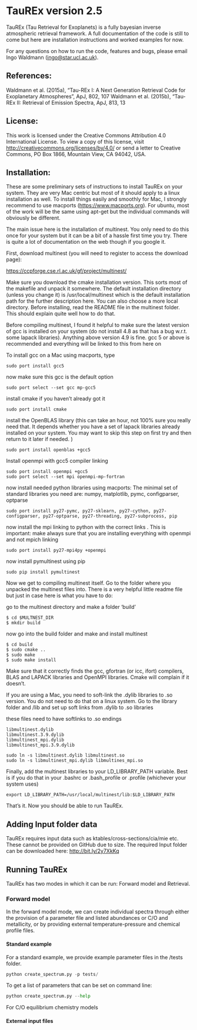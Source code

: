 # TauREx version 2.5

TauREx (Tau Retrieval for Exoplanets) is a fully bayesian inverse atmospheric retrieval framework. A full documentation of the code is still to come but here are installation instructions and worked examples for now. 

For any questions on how to run the code, features and bugs, please email Ingo Waldmann (ingo@star.ucl.ac.uk).


## References:
Waldmann et al. (2015a), “Tau-REx I: A Next Generation Retrieval Code for Exoplanetary Atmospheres”, ApJ, 802, 107
Waldmann et al. (2015b), “Tau-REx II: Retrieval of Emission Spectra, ApJ, 813, 13

## License: 
This work is licensed under the Creative Commons Attribution 4.0 International License. To view a copy of this license, visit http://creativecommons.org/licenses/by/4.0/ or send a letter to Creative Commons, PO Box 1866, Mountain View, CA 94042, USA.

## Installation:

These are some preliminary sets of instructions to install TauREx on your system. They are very Mac centric but most of it should apply to a linux installation as well. To install things easily and smoothly for Mac, I strongly recommend to use macports (https://www.macports.org). For ubuntu, most of the work will be the same using apt-get but the individual commands will obviously be different. 

The main issue here is the installation of multinest. You only need to do this once for your system but it can be a bit of a hassle first time you try. There is quite a lot of documentation on the web though if you google it. 

First, download multinest (you will need to register to access the download page): 

https://ccpforge.cse.rl.ac.uk/gf/project/multinest/

Make sure you download the cmake installation version. This sorts most of the makefile and unpack it somewhere. The default installation directory (unless you change it) is
/usr/local/multinest
which is the default installation path for the further description here. You can also choose a more local directory. Before installing, read the README file in the multinest folder. This should explain quite well how to do that.  

Before compiling multinest, I found it helpful to make sure the latest version of gcc is installed on your system (do not install 4.8 as that has a bug w.r.t. some lapack libraries). Anything above version 4.9 is fine.  gcc 5 or above is recommended and everything will be linked to this from here on 

To install gcc on a Mac using macports, type

```
sudo port install gcc5
```

now make sure this gcc is the default option

```
sudo port select --set gcc mp-gcc5
```

install cmake if you haven’t already got it 

```
sudo port install cmake
```

install the OpenBLAS library (this can take an hour, not 100% sure you really need that. It depends whether you have a set of lapack libraries already installed on your system. You may want to skip this step on first try and then return to it later if needed. )

```
sudo port install openblas +gcc5
```

Install openmpi with gcc5 compiler linking

```
sudo port install openmpi +gcc5
sudo port select --set mpi openmpi-mp-fortran
```

now install needed python libraries using macports: The minimal set of standard libraries you need are: numpy, matplotlib, pymc, configparser, optparse 

```
sudo port install py27-pymc, py27-sklearn, py27-cython, py27-configparser, py27-optparse, py27-threading, py27-subprocess, pip
```

now install the mpi linking to python with the correct links . This is important: make always sure that you are installing everything with openmpi and not mpich linking

```
sudo port install py27-mpi4py +openmpi
```

now install pymultinest using pip 
```
sudo pip install pymultinest 
```

Now we get to compiling multinest itself. Go to the folder where you unpacked the multinest files into. There is a very helpful little readme file but just in case here is what you have to do: 

go to the multinest directory and make a folder ‘build’
```
$ cd $MULTNEST_DIR
$ mkdir build 
```
now go into the build folder and make and install multinest 

```
$ cd build
$ sudo cmake ..
$ sudo make
$ sudo make install 
```

Make sure that it correctly finds the gcc, gfortran (or icc, ifort) compilers, BLAS and LAPACK libraries and OpenMPI libraries. Cmake will complain if it doesn’t. 

If you are using a Mac, you need to soft-link the .dylib libraries to .so version. You do not need to do that on a linux system. Go to the library folder and /lib and set up soft links from .dylib to .so libraries 

these files need to have softlinks to .so endings
```
libmultinest.dylib
libmultinest.3.9.dylib
libmultinest_mpi.dylib
libmultinest_mpi.3.9.dylib
```
```
sudo ln -s libmultinest.dylib libmultinest.so
sudo ln -s libmultinest_mpi.dylib libmultines_mpi.so
```

Finally, add the multinest libraries to your LD_LIBRARY_PATH variable. Best is if you do that in your .bashrc or .bash_profile or .profile (whichever your system uses)

```
export LD_LIBRARY_PATH=/usr/local/multinest/lib:$LD_LIBRARY_PATH
```

That’s it. Now you should be able to run TauREx. 

## Adding Input folder data

TauREx requires input data such as ktables/cross-sections/cia/mie etc. These cannot be provided on GitHub due to size. The required Input folder can be downloaded here: 
http://bit.ly/2y7XkKq


## Running TauREx

TauREx has two modes in which it can be run: Forward model and Retrieval. 

### Forward model
In the forward model mode, we can create individual spectra through either the provision of a 
parameter file and listed abundances or C/O and metallicity, or by providing external temperature-pressure and chemical profile files. 


#### Standard example

For a standard example, we provide example parameter files in the /tests folder. 


```python
python create_spectrum.py -p tests/
```
To get a list of parameters that can be set on command line:

```python
python create_spectrum.py --help
```

For C/O equilibrium chemistry models 

#### External input files 
